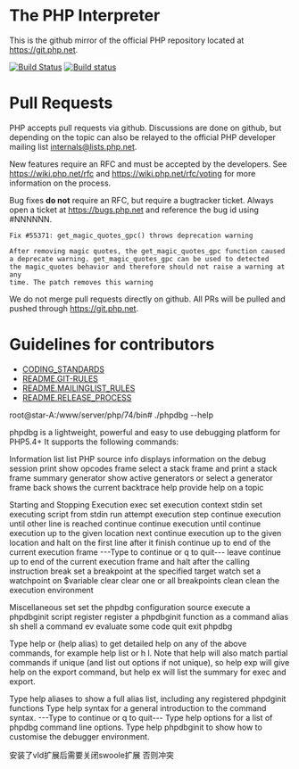 The PHP Interpreter
===================

This is the github mirror of the official PHP repository located at
https://git.php.net.

[![Build Status](https://secure.travis-ci.org/php/php-src.svg?branch=master)](http://travis-ci.org/php/php-src)
[![Build status](https://ci.appveyor.com/api/projects/status/meyur6fviaxgdwdy?svg=true)](https://ci.appveyor.com/project/php/php-src)

Pull Requests
=============
PHP accepts pull requests via github. Discussions are done on github, but
depending on the topic can also be relayed to the official PHP developer
mailing list internals@lists.php.net.

New features require an RFC and must be accepted by the developers.
See https://wiki.php.net/rfc and https://wiki.php.net/rfc/voting for more
information on the process.

Bug fixes **do not** require an RFC, but require a bugtracker ticket. Always
open a ticket at https://bugs.php.net and reference the bug id using #NNNNNN.

    Fix #55371: get_magic_quotes_gpc() throws deprecation warning

    After removing magic quotes, the get_magic_quotes_gpc function caused
    a deprecate warning. get_magic_quotes_gpc can be used to detected
    the magic_quotes behavior and therefore should not raise a warning at any
    time. The patch removes this warning

We do not merge pull requests directly on github. All PRs will be
pulled and pushed through https://git.php.net.


Guidelines for contributors
===========================
- [CODING_STANDARDS](/CODING_STANDARDS)
- [README.GIT-RULES](/README.GIT-RULES)
- [README.MAILINGLIST_RULES](/README.MAILINGLIST_RULES)
- [README.RELEASE_PROCESS](/README.RELEASE_PROCESS)



root@star-A:/www/server/php/74/bin# ./phpdbg  --help

phpdbg is a lightweight, powerful and easy to use debugging platform for
PHP5.4+
It supports the following commands:

Information
  list      list PHP source
  info      displays information on the debug session
  print     show opcodes
  frame     select a stack frame and print a stack frame summary
  generator show active generators or select a generator frame
  back      shows the current backtrace
  help      provide help on a topic

Starting and Stopping Execution
  exec      set execution context
  stdin     set executing script from stdin
  run       attempt execution
  step      continue execution until other line is reached
  continue  continue execution
  until     continue execution up to the given location
  next      continue execution up to the given location and halt on the first
line after it
  finish    continue up to end of the current execution frame
---Type <return> to continue or q <return> to quit---
  leave     continue up to end of the current execution frame and halt after
the calling instruction
  break     set a breakpoint at the specified target
  watch     set a watchpoint on $variable
  clear     clear one or all breakpoints
  clean     clean the execution environment

Miscellaneous
  set       set the phpdbg configuration
  source    execute a phpdbginit script
  register  register a phpdbginit function as a command alias
  sh        shell a command
  ev        evaluate some code
  quit      exit phpdbg

Type help <command> or (help alias) to get detailed help on any of the above
commands, for example help list or h l.  Note that help will also match
partial commands if unique (and list out options if not unique), so help exp
will give help on the export command, but help ex will list the summary for
exec and export.

Type help aliases to show a full alias list, including any registered phpdginit
functions
Type help syntax for a general introduction to the command syntax.
---Type <return> to continue or q <return> to quit---
Type help options for a list of phpdbg command line options.
Type help phpdbginit to show how to customise the debugger environment.


安装了vld扩展后需要关闭swoole扩展 否则冲突
           

